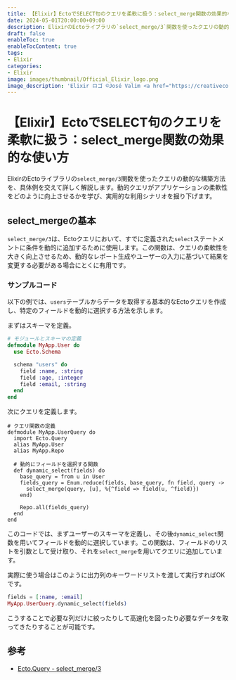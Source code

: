```yaml
---
title: 【Elixir】EctoでSELECT句のクエリを柔軟に扱う：select_merge関数の効果的な使い方
date: 2024-05-01T20:00:00+09:00
description: ElixirのEctoライブラリの`select_merge/3`関数を使ったクエリの動的な構築方法を、具体例を交えて詳しく解説します。
draft: false
enableToc: true
enableTocContent: true
tags: 
- Elixir
categories: 
- Elixir
image: images/thumbnail/Official_Elixir_logo.png
image_description: 'Elixir ロゴ ©José Valim <a href="https://creativecommons.org/licenses/by-sa/4.0" target="_blank" rel="nofollow noopener">CC 表示-継承 4.0</a>'
---
```


# 【Elixir】EctoでSELECT句のクエリを柔軟に扱う：select_merge関数の効果的な使い方

ElixirのEctoライブラリの`select_merge/3`関数を使ったクエリの動的な構築方法を、具体例を交えて詳しく解説します。動的クエリがアプリケーションの柔軟性をどのように向上させるかを学び、実用的な利用シナリオを掘り下げます。

## select_mergeの基本
`select_merge/3`は、Ectoクエリにおいて、すでに定義された`select`ステートメントに条件を動的に追加するために使用します。この関数は、クエリの柔軟性を大きく向上させるため、動的なレポート生成やユーザーの入力に基づいて結果を変更する必要がある場合にとくに有用です。

### サンプルコード

以下の例では、`users`テーブルからデータを取得する基本的なEctoクエリを作成し、特定のフィールドを動的に選択する方法を示します。

まずはスキーマを定義。

```elixir
# モジュールとスキーマの定義
defmodule MyApp.User do
  use Ecto.Schema

  schema "users" do
    field :name, :string
    field :age, :integer
    field :email, :string
  end
end
```

次にクエリを定義します。

```
# クエリ関数の定義
defmodule MyApp.UserQuery do
  import Ecto.Query
  alias MyApp.User
  alias MyApp.Repo

  # 動的にフィールドを選択する関数
  def dynamic_select(fields) do
    base_query = from u in User
    fields_query = Enum.reduce(fields, base_query, fn field, query ->
      select_merge(query, [u], %{^field => field(u, ^field)})
    end)

    Repo.all(fields_query)
  end
end
```

このコードでは、まずユーザーのスキーマを定義し、その後`dynamic_select`関数を用いてフィールドを動的に選択しています。この関数は、フィールドのリストを引数として受け取り、それを`select_merge`を用いてクエリに追加しています。

実際に使う場合はこのように出力列のキーワードリストを渡して実行すればOKです。

```elixir
fields = [:name, :email]
MyApp.UserQuery.dynamic_select(fields)
```

こうすることで必要な列だけに絞ったりして高速化を図ったり必要なデータを取ってきたりすることが可能です。

## 参考

- <a href="https://hexdocs.pm/ecto/3.11.2/Ecto.Query.html#select_merge/3" target="_blank" rel="nofollow noopener">Ecto.Query - select_merge/3</a>
